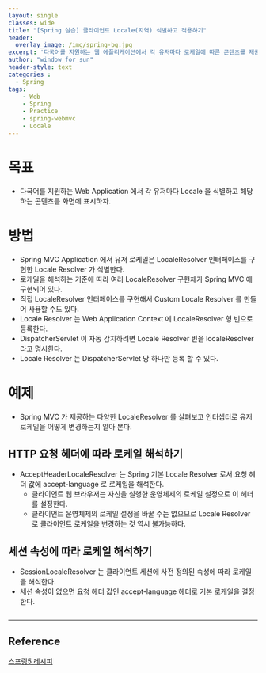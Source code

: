 ```yaml
--- 
layout: single
classes: wide
title: "[Spring 실습] 클라이언트 Locale(지역) 식별하고 적용하기"
header:
  overlay_image: /img/spring-bg.jpg
excerpt: '다국어를 지원하는 웹 에플리케이션에서 각 유저마다 로케일에 따른 콘텐츠를 제공하자'
author: "window_for_sun"
header-style: text
categories :
  - Spring
tags:
    - Web
    - Spring
    - Practice
    - spring-webmvc
    - Locale
---  
```


# 목표
- 다국어를 지원하는 Web Application 에서 각 유저마다 Locale 을 식별하고 해당하는 콘텐츠를 화면에 표시하자.

# 방법
- Spring MVC Application 에서 유저 로케일은 LocaleResolver 인터페이스를 구현한 Locale Resolver 가 식별한다.
- 로케일을 해석하는 기준에 따라 여러 LocaleResolver 구현체가 Spring MVC 에 구현되어 있다.
- 직접 LocaleResolver 인터페이스를 구현해서 Custom Locale Resolver 를 만들어 사용할 수도 있다.
- Locale Resolver 는 Web Application Context 에 LocaleResolver 형 빈으로 등록한다.
- DispatcherServlet 이 자동 감지하려면 Locale Resolver 빈을 localeResolver 라고 명시한다.
- Locale Resolver 는 DispatcherServlet 당 하나만 등록 할 수 있다.
	
# 예제
- Spring MVC 가 제공하는 다양한 LocaleResolver 를 살펴보고 인터셉터로 유저 로케일을 어떻게 변경하는지 알아 본다.

## HTTP 요청 헤더에 따라 로케일 해석하기
- AcceptHeaderLocaleResolver 는 Spring 기본 Locale Resolver 로서 요청 헤더 값에 accept-language 로 로케일을 해석한다.
	- 클라이언트 웹 브라우저는 자신을 실행한 운영체제의 로케일 설정으로 이 헤더를 설정한다.
	- 클라이언트 운영체제의 로케일 설정을 바꿀 수는 없으므로 Locale Resolver 로 클라이언트 로케일을 변경하는 것 역시 불가능하다.

## 세션 속성에 따라 로케일 해석하기
- SessionLocaleResolver 는 클라이언트 세션에 사전 정의된 속성에 따라 로케일을 해석한다.
- 세션 속성이 없으면 요청 헤더 값인 accept-language 헤더로 기본 로케일을 결정한다.

```java

```  

---
## Reference
[스프링5 레시피](https://book.naver.com/bookdb/book_detail.nhn?bid=13911953)  
